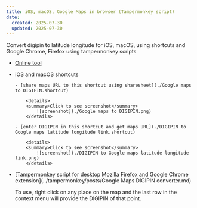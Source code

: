```yaml
---
title: iOS, macOS, Google Maps in browser (Tampermonkey script)
date:
  created: 2025-07-30
  updated: 2025-07-30
---
```


Convert digipin to latitude longitude for iOS, macOS, using shortcuts and Google Chrome, Firefox using tampermonkey scripts

- [Online tool](./tool.md)

- iOS and macOS shortcuts

      - [share maps URL to this shortcut using sharesheet](./Google maps to DIGIPIN.shortcut)

          <details>
          <summary>Click to see screenshot</summary>
              ![screenshot](./Google maps to DIGIPIN.png)
          </details>

      - [enter DIGIPIN in this shortcut and get maps URL](./DIGIPIN to Google maps latitude longitude link.shortcut)

          <details>
          <summary>Click to see screenshot</summary>
              ![screenshot](./DIGIPIN to Google maps latitude longitude link.png)
          </details>

- [Tampermonkey script for desktop Mozilla Firefox and Google Chrome extension](../tampermonkey/posts/Google Maps DIGIPIN converter.md)

    To use, right click on any place on the map and the last row in the context menu will provide the DIGIPIN of that point.
